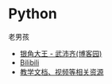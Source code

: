 # Python

老男孩 
- [银角大王 - 武沛齐(博客园)](https://www.cnblogs.com/wupeiqi/) 
- [Bilibili](https://space.bilibili.com/283478842/video) 
- [教学文档、视频等相关资源](https://pythonav.com/)
